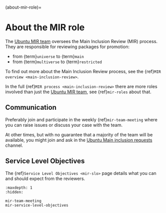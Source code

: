 (about-mir-role)=
# About the MIR role

The [Ubuntu MIR team](https://launchpad.net/~ubuntu-mir) oversees the Main
Inclusion Review (MIR) process. They are responsible for reviewing packages for
promotion:

* from {term}`universe` to {term}`main`
* from {term}`multiverse` to {term}`restricted`

To find out more about the Main Inclusion Review process, see the
{ref}`MIR overview <main-inclusion-review>`.

In the full {ref}`MIR process <main-inclusion-review>` there are more roles
involved than just the [Ubuntu MIR team](https://launchpad.net/~ubuntu-mir),
see {ref}`mir-roles` about that.

## Communication

Preferably join and participate in the weekly {ref}`mir-team-meeting`
where you can raise issues or discuss your case with the team.

At other times, but with no guarantee that a majority of the team will
be available, you might join and ask in the
[Ubuntu Main inclusion requests](https://matrix.to/#/#ubuntu-mir:ubuntu.com)
channel.

## Service Level Objectives

The {ref}`Service Level Objectives <mir-slo>` page details what you can and
should expect from the reviewers.

```{toctree}
:maxdepth: 1
:hidden:

mir-team-meeting
mir-service-level-objectives
```

